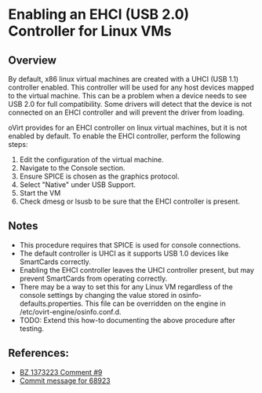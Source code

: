 # Enabling an EHCI (USB 2.0) Controller for Linux VMs

## Overview
By default, x86 linux virtual machines are created with a UHCI (USB 1.1) 
controller enabled. This controller will be used for any host devices mapped 
to the virtual machine. This can be a problem when a device needs to see USB 
2.0 for full compatibility. Some drivers will detect that the device is not
connected on an EHCI controller and will prevent the driver from loading.

oVirt provides for an EHCI controller on linux virtual machines, but it is
not enabled by default. To enable the EHCI controller, perform the following
steps:

1. Edit the configuration of the virtual machine.
2. Navigate to the Console section.
3. Ensure SPICE is chosen as the graphics protocol.
4. Select "Native" under USB Support.
5. Start the VM
6. Check dmesg or lsusb to be sure that the EHCI controller is present.

## Notes
* This procedure requires that SPICE is used for console connections. 
* The default controller is UHCI as it supports USB 1.0 devices like
  SmartCards correctly.
* Enabling the EHCI controller leaves the UHCI controller present, but
  may prevent SmartCards from operating correctly.
* There may be a way to set this for any Linux VM regardless of the 
  console settings by changing the value stored in osinfo-defaults.properties.
  This file can be overridden on the engine in /etc/ovirt-engine/osinfo.conf.d.
* TODO: Extend this how-to documenting the above procedure after testing.

## References:
* [BZ 1373223 Comment #9](https://bugzilla.redhat.com/show_bug.cgi?id=1373223#c9)
* [Commit message for 68923](https://gerrit.ovirt.org/#/c/68923/)

